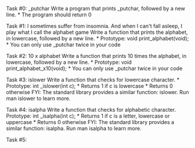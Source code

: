Task #0: _putchar
Write a program that prints _putchar, followed by a new line.
	* The program should return 0

Task #1: I sometimes suffer from insomnia. And when I can't fall asleep, I play what I call the alphabet game
Write a function that prints the alphabet, in lowercase, followed by a new line.
	* Prototype: void print_alphabet(void);
	* You can only use _putchar twice in your code

Task #2: 10 x alphabet
Write a function that prints 10 times the alphabet, in lowercase, followed by a new line.
	* Prototype: void print_alphabet_x10(void);
	* You can only use _putchar twice in your code

Task #3: islower
Write a function that checks for lowercase character.
	* Prototype: int _islower(int c);
	* Returns 1 if c is lowercase
	* Returns 0 otherwise
	FYI: The standard library provides a similar function: islower. Run man islower to learn more.

Task #4: isalpha
Write a function that checks for alphabetic character.
	 Prototype: int _isalpha(int c);
	* Returns 1 if c is a letter, lowercase or uppercase
	* Returns 0 otherwise
	FYI: The standard library provides a similar function: isalpha. Run man isalpha to learn more.

Task #5: 
